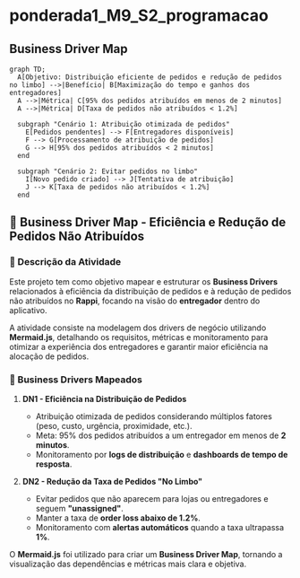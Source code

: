 # ponderada1_M9_S2_programacao

## Business Driver Map
```mermaid
graph TD;
  A[Objetivo: Distribuição eficiente de pedidos e redução de pedidos no limbo] -->|Benefício| B[Maximização do tempo e ganhos dos entregadores]
  A -->|Métrica| C[95% dos pedidos atribuídos em menos de 2 minutos]
  A -->|Métrica| D[Taxa de pedidos não atribuídos < 1.2%]

  subgraph "Cenário 1: Atribuição otimizada de pedidos"
    E[Pedidos pendentes] --> F[Entregadores disponíveis]
    F --> G[Processamento de atribuição de pedidos]
    G --> H[95% dos pedidos atribuídos < 2 minutos]
  end

  subgraph "Cenário 2: Evitar pedidos no limbo"
    I[Novo pedido criado] --> J[Tentativa de atribuição]
    J --> K[Taxa de pedidos não atribuídos < 1.2%]
  end
```
## 📌 Business Driver Map - Eficiência e Redução de Pedidos Não Atribuídos

### 📖 Descrição da Atividade  
Este projeto tem como objetivo mapear e estruturar os **Business Drivers** relacionados à eficiência da distribuição de pedidos e à redução de pedidos não atribuídos no **Rappi**, focando na visão do **entregador** dentro do aplicativo.  

A atividade consiste na modelagem dos drivers de negócio utilizando **Mermaid.js**, detalhando os requisitos, métricas e monitoramento para otimizar a experiência dos entregadores e garantir maior eficiência na alocação de pedidos.  

### 🚀 Business Drivers Mapeados  
1. **DN1 - Eficiência na Distribuição de Pedidos**  
   - Atribuição otimizada de pedidos considerando múltiplos fatores (peso, custo, urgência, proximidade, etc.).  
   - Meta: 95% dos pedidos atribuídos a um entregador em menos de **2 minutos**.  
   - Monitoramento por **logs de distribuição** e **dashboards de tempo de resposta**.  

2. **DN2 - Redução da Taxa de Pedidos "No Limbo"**  
   - Evitar pedidos que não aparecem para lojas ou entregadores e seguem **"unassigned"**.  
   - Manter a taxa de **order loss abaixo de 1.2%**.  
   - Monitoramento com **alertas automáticos** quando a taxa ultrapassa **1%**.  

O **Mermaid.js** foi utilizado para criar um **Business Driver Map**, tornando a visualização das dependências e métricas mais clara e objetiva.  
